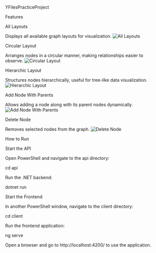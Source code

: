 YFilesPracticeProject

Features

All Layouts

Displays all available graph layouts for visualization.
![All Layouts](../Screenshots/AllLayouts.png)



Circular Layout

Arranges nodes in a circular manner, making relationships easier to observe.
![Circular Layout](../Screenshots/CircularLayout.png)


Hierarchic Layout

Structures nodes hierarchically, useful for tree-like data visualization.
![Hierarchic Layout](../Screenshots/HierarchicLayout.png)


Add Node With Parents

Allows adding a node along with its parent nodes dynamically.
![Add Node With Parents](../Screenshots/AddNodewithParents.png)


Delete Node

Removes selected nodes from the graph.
![Delete Node](../Screenshots/DeleteNodes.png)


How to Run

Start the API

Open PowerShell and navigate to the api directory:

cd api

Run the .NET backend:

dotnet run

Start the Frontend

In another PowerShell window, navigate to the client directory:

cd client

Run the frontend application:

ng serve

Open a browser and go to http://localhost:4200/ to use the application.

